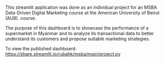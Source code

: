 This streamlit application was done as an individual project for an MSBA Data-Driven Digital Marketing course at the American University of Beirut (AUB). course. 

The purpose of this dashboard is to showcase the performance of a supermarket in Myanmar and to analyze its transactional data to better understand its customers and propose suitable marketing strategies. 

To view the published dashboard: https://share.streamlit.io/rubahk/msba/main/project.py
